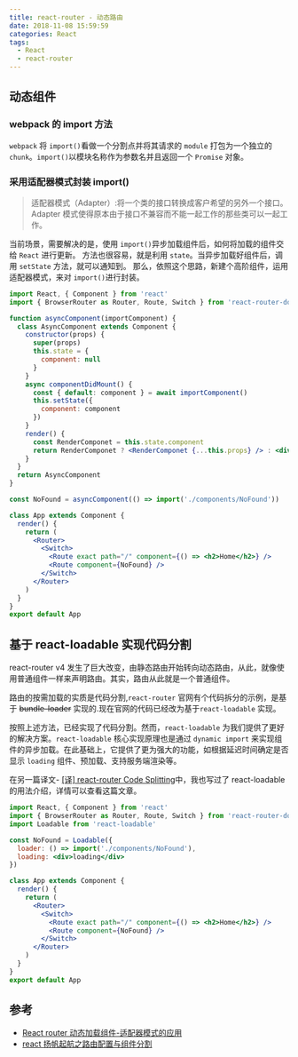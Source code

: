 ```yaml
---
title: react-router - 动态路由
date: 2018-11-08 15:59:59
categories: React
tags: 
  - React
  - react-router
---
```


## 动态组件

### webpack 的 import 方法

`webpack` 将 `import()`看做一个分割点并将其请求的 `module` 打包为一个独立的 `chunk`。`import()`以模块名称作为参数名并且返回一个 `Promise` 对象。

### 采用适配器模式封装 import()

> 适配器模式（Adapter）:将一个类的接口转换成客户希望的另外一个接口。Adapter 模式使得原本由于接口不兼容而不能一起工作的那些类可以一起工作。

当前场景，需要解决的是，使用 `import()`异步加载组件后，如何将加载的组件交给 `React` 进行更新。
方法也很容易，就是利用 `state`。当异步加载好组件后，调用 `setState` 方法，就可以通知到。
那么，依照这个思路，新建个高阶组件，运用适配器模式，来对 `import()`进行封装。

```jsx
import React, { Component } from 'react'
import { BrowserRouter as Router, Route, Switch } from 'react-router-dom'

function asyncComponent(importComponent) {
  class AsyncComponent extends Component {
    constructor(props) {
      super(props)
      this.state = {
        component: null
      }
    }
    async componentDidMount() {
      const { default: component } = await importComponent()
      this.setState({
        component: component
      })
    }
    render() {
      const RenderComponet = this.state.component
      return RenderComponet ? <RenderComponet {...this.props} /> : <div>loading...</div>
    }
  }
  return AsyncComponent
}

const NoFound = asyncComponent(() => import('./components/NoFound'))

class App extends Component {
  render() {
    return (
      <Router>
        <Switch>
          <Route exact path="/" component={() => <h2>Home</h2>} />
          <Route component={NoFound} />
        </Switch>
      </Router>
    )
  }
}
export default App
```

## 基于 react-loadable 实现代码分割

react-router v4 发生了巨大改变，由静态路由开始转向动态路由，从此，就像使用普通组件一样来声明路由。其实，路由从此就是一个普通组件。

路由的按需加载的实质是代码分割,`react-router` 官网有个代码拆分的示例，是基于 ~~bundle-loader~~ 实现的.现在官网的代码已经改为基于`react-loadable` 实现。

按照上述方法，已经实现了代码分割。然而，`react-loadable` 为我们提供了更好的解决方案。`react-loadable` 核心实现原理也是通过 `dynamic import` 来实现组件的异步加载。在此基础上，它提供了更为强大的功能，如根据延迟时间确定是否显示 `loading` 组件、预加载、支持服务端渲染等。

在另一篇译文- [[译] react-router Code Splitting](https://gershonv.github.io/2018/11/07/react-router-3/)中，我也写过了 react-loadable 的用法介绍，详情可以查看这篇文章。

```jsx
import React, { Component } from 'react'
import { BrowserRouter as Router, Route, Switch } from 'react-router-dom'
import Loadable from 'react-loadable'

const NoFound = Loadable({
  loader: () => import('./components/NoFound'),
  loading: <div>loading</div>
})

class App extends Component {
  render() {
    return (
      <Router>
        <Switch>
          <Route exact path="/" component={() => <h2>Home</h2>} />
          <Route component={NoFound} />
        </Switch>
      </Router>
    )
  }
}
export default App
```

## 参考

- [React router 动态加载组件-适配器模式的应用](https://blog.segmentfault.net/a/1190000016362502#articleHeader1)
- [react 扬帆起航之路由配置与组件分割](https://blog.segmentfault.net/a/1190000013589728)
